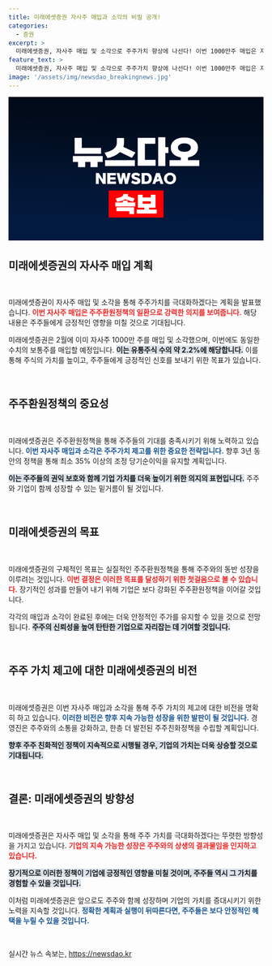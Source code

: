 ```yaml
---
title: 미래에셋증권 자사주 매입과 소각의 비밀 공개!
categories:
  - 증권
excerpt: >
  미래에셋증권, 자사주 매입 및 소각으로 주주가치 향상에 나선다! 이번 1000만주 매입은 지난 2월 주주환원정책에 이어진 결정으로, 주식가치 상승과 주주친화적 정책을 통해 주주들과 함께 성장하겠다는 의지를 드러내고 있다. 클릭해서 자세히 확인해보세요!
feature_text: >
  미래에셋증권, 자사주 매입 및 소각으로 주주가치 향상에 나선다! 이번 1000만주 매입은 지난 2월 주주환원정책에 이어진 결정으로, 주식가치 상승과 주주친화적 정책을 통해 주주들과 함께 성장하겠다는 의지를 드러내고 있다. 클릭해서 자세히 확인해보세요!
image: '/assets/img/newsdao_breakingnews.jpg'
---
```


<p><img src="/assets/img/newsdao_breakingnews.jpg" alt="pcversion 속보" /></p>

<h2 data-ke-size="size26">미래에셋증권의 자사주 매입 계획</h2>

<p data-ke-size="size16">&nbsp;</p>

<p>미래에셋증권이 자사주 매입 및 소각을 통해 주주가치를 극대화하겠다는 계획을 발표했습니다. <b><span style="color: #ee2323;">이번 자사주 매입은 주주환원정책의 일환으로 강력한 의지를 보여줍니다.</span></b> 해당 내용은 주주들에게 긍정적인 영향을 미칠 것으로 기대됩니다. </p>

<p>미래에셋증권은 2월에 이미 자사주 1000만 주를 매입 및 소각했으며, 이번에도 동일한 수치의 보통주를 매입할 예정입니다. <b><span style="background-color: #21538527;">이는 유통주식 수의 약 2.2%에 해당합니다.</span></b> 이를 통해 주식의 가치를 높이고, 주주들에게 긍정적인 신호를 보내기 위한 목표가 있습니다. </p>

<p data-ke-size="size16">&nbsp;</p>

<h2 data-ke-size="size26">주주환원정책의 중요성</h2>

<p data-ke-size="size16">&nbsp;</p>

<p>미래에셋증권은 주주환원정책을 통해 주주들의 기대를 충족시키기 위해 노력하고 있습니다. <b><span style="color: #1a5490;">이번 자사주 매입과 소각은 주주가치 제고를 위한 중요한 전략입니다.</span></b> 향후 3년 동안의 정책을 통해 최소 35% 이상의 조정 당기순이익을 유지할 계획입니다.</p>

<p><b><span style="background-color: #21538527;">이는 주주들의 권익 보호와 함께 기업 가치를 더욱 높이기 위한 의지의 표현입니다.</span></b> 주주와 기업이 함께 성장할 수 있는 밑거름이 될 것입니다. </p>

<p data-ke-size="size16">&nbsp;</p>

<h2 data-ke-size="size26">미래에셋증권의 목표</h2>

<p data-ke-size="size16">&nbsp;</p>

<p>미래에셋증권의 구체적인 목표는 실질적인 주주환원정책을 통해 주주와의 동반 성장을 이루려는 것입니다. <b><span style="color: #ee2323;">이번 결정은 이러한 목표를 달성하기 위한 첫걸음으로 볼 수 있습니다.</span></b> 장기적인 성과를 만들어 내기 위해 기업은 보다 강화된 주주환원정책을 이어갈 것입니다. </p>

<p>각각의 매입과 소각이 완료된 후에는 더욱 안정적인 주가를 유지할 수 있을 것으로 전망됩니다. <b><span style="background-color: #21538527;">주주의 신뢰성을 높여 탄탄한 기업으로 자리잡는 데 기여할 것입니다.</span></b> </p>

<p data-ke-size="size16">&nbsp;</p>

<h2 data-ke-size="size26">주주 가치 제고에 대한 미래에셋증권의 비전</h2>

<p data-ke-size="size16">&nbsp;</p>

<p>미래에셋증권은 이번 자사주 매입과 소각을 통해 주주 가치의 제고에 대한 비전을 명확히 하고 있습니다. <b><span style="color: #1a5490;">이러한 비전은 향후 지속 가능한 성장을 위한 발판이 될 것입니다.</span></b> 경영진은 주주와의 소통을 강화하고, 한층 더 발전된 주주친화정책을 수립할 계획입니다.</p>

<p><b><span style="background-color: #21538527;">향후 주주 친화적인 정책이 지속적으로 시행될 경우, 기업의 가치는 더욱 상승할 것으로 기대됩니다.</span></b> </p>

<p data-ke-size="size16">&nbsp;</p>

<h2 data-ke-size="size26">결론: 미래에셋증권의 방향성</h2>

<p data-ke-size="size16">&nbsp;</p>

<p>미래에셋증권은 자사주 매입 및 소각을 통해 주주 가치를 극대화하겠다는 뚜렷한 방향성을 가지고 있습니다. <b><span style="color: #ee2323;">기업의 지속 가능한 성장은 주주와의 상생의 결과물임을 인지하고 있습니다.</span></b> </p>

<p><b><span style="background-color: #21538527;">장기적으로 이러한 정책이 기업에 긍정적인 영향을 미칠 것이며, 주주들 역시 그 가치를 경험할 수 있을 것입니다.</span></b> </p>

<p>이처럼 미래에셋증권은 앞으로도 주주와 함께 성장하며 기업의 가치를 증대시키기 위한 노력을 지속할 것입니다. <b><span style="color: #1a5490;">정확한 계획과 실행이 뒤따른다면, 주주들은 보다 안정적인 혜택을 누릴 수 있을 것입니다.</span></b> </p>

<p data-ke-size="size16">&nbsp;</p>
실시간 뉴스 속보는, <a href="https://newsdao.kr" rel="dofollow">https://newsdao.kr</a>


